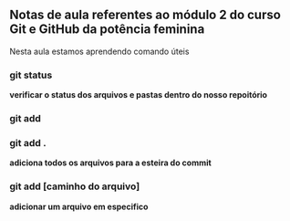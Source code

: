 ## Notas de aula referentes ao módulo 2 do curso Git e GitHub da potência feminina

Nesta aula estamos aprendendo comando úteis

### git status
**verificar o status dos arquivos e pastas dentro do nosso repoitório**

### git add

### git add .
**adiciona todos os arquivos para a esteira do commit**

### git add [caminho do arquivo]
**adicionar um arquivo em especifico**
